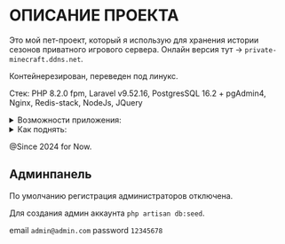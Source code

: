 # ОПИСАНИЕ ПРОЕКТА

Это мой пет-проект, который я использую для хранения истории сезонов приватного игрового сервера. Онлайн версия тут -> `private-minecraft.ddns.net`.

Контейнерезирован, переведен под линукс.

Стек: PHP 8.2.0 fpm, Laravel v9.52.16, PostgresSQL 16.2 + pgAdmin4, Nginx, Redis-stack, NodeJs, JQuery 

<details>
<summary>Возможности приложения:</summary>

- Создание карточек прошедших сезонов с прикреплением файлов и описаниями. 
- Создание анонсов.
- На каждый из анонсированных сезонов пользователь может оставить заявку. Заявки отслеживаются по ip + куки, xранятся по uuid. Ответ на заявки из раздела в админ панели с указанием статуса.
- Админ панель с менеджментом карточек сезонов и заявок.

</details>

<details>
<summary>Как поднять:</summary>

- Репозиторий поместить в домашнюю директорию пользователя
- `docker-compose up -d --build`

- Делаем миграции `php artisan migrate`
- Подключаем паблик хранилище файлов `php artisan storage:link`

Стандартный url `http://127.0.0.1`
</details>

@Since 2024 for Now.

## Админпанель
По умолчанию регистрация администраторов отключена.

Для создания админ аккаунта `php artisan db:seed`.

email `admin@admin.com`
password `12345678`

